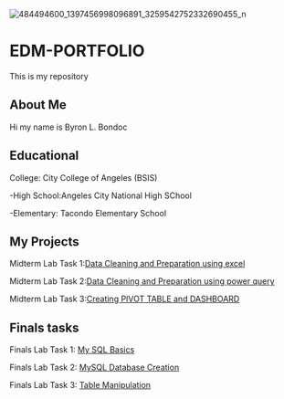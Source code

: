![484494600_1397456998096891_3259542752332690455_n](https://github.com/user-attachments/assets/97e44fef-42ed-499d-8673-5a1ac853cbda)

# EDM-PORTFOLIO
This is my repository

## About Me
Hi my name is Byron L. Bondoc

## Educational
College: City College of Angeles (BSIS)

-High School:Angeles City National High SChool

-Elementary: Tacondo Elementary School

## My Projects
Midterm Lab Task 1:[Data Cleaning and Preparation using excel](https://github.com/byronpogi/EDM-PORTFOLIO/blob/main/Midterm%20Lab%20Task%201/task1.md)

Midterm Lab Task 2:[Data Cleaning and Preparation using power query](https://github.com/byronpogi/EDM-PORTFOLIO/blob/main/Midterm%20Lab%20Task%202/task2.md)

Midterm Lab Task 3:[Creating PIVOT TABLE and DASHBOARD](https://github.com/byronpogi/EDM-PORTFOLIO/blob/main/Midterm%20Lab%20Task%203/readme.md)

## Finals tasks
Finals Lab Task 1: [My SQL Basics](https://byronpogi.github.io/Finals-Lab-task-1/)

Finals Lab Task 2: [MySQL Database Creation](https://byronpogi.github.io/Finals-Lab-Task-2/)

Finals Lab Task 3: [Table Manipulation](https://byronpogi.github.io/Finals-Lab-Task-3/)


